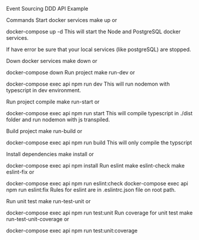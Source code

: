 Event Sourcing DDD API Example

Commands
Start docker services
make up
or

docker-compose up -d
This will start the Node and PostgreSQL docker services.

If have error be sure that your local services (like postgreSQL) are stopped.

Down docker services
make down
or

docker-compose down
Run project
make run-dev
or

docker-compose exec api npm run dev
This will run nodemon with typescript in dev environment.

Run project compile
make run-start
or

docker-compose exec api npm run start
This will compile typescript in ./dist folder and run nodemon with js transpiled.

Build project
make run-build
or

docker-compose exec api npm run build
This will only compile the typscript

Install dependencies
make install
or

docker-compose exec api npm install
Run eslint
make eslint-check
make eslint-fix
or

docker-compose exec api npm run eslint:check
docker-compose exec api npm run eslint:fix
Rules for eslint are in .eslintrc.json file on root path.

Run unit test
make run-test-unit
or

docker-compose exec api npm run test:unit
Run coverage for unit test
make run-test-unit-coverage
or

docker-compose exec api npm run test:unit:coverage
